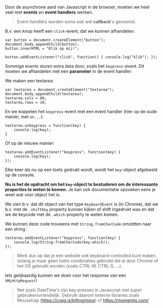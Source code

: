 
Door de asynchrone aard van Javascript in de browser,
moeten we heel veel met **events** en **event handlers** werken.

> Event handlers worden soms ook wel **callback**'s genoemd.

B.v. een knop heeft een `click`-event, dat we kunnen afhandelen:

	var button = document.createElement("button");
	document.body.appendChild(button);
	button.innerHTML = "Klik op mij!";

	button.addEventListener("click", function() { console.log("klik"); });

Sommige events sturen extra data door, zoals het `keypress`-event.
Dit moeten we afhandelen met een **parameter** in de event handler:

We maken een textarea:

	var textarea = document.createElement("textarea");
	document.body.appendChild(textarea);
	textarea.cols = 80;
	textarea.rows = 10;

En we koppelen het `keypress`-event met een event handler
(hier op de oude manier, met `on...`):

	textarea.onkeypress = function(key) { 
		console.log(key);
	}

Of op de nieuwe manier:

	textarea.addEventListener("keypress", function(key) { 
		console.log(key); 
	});


Elke keer als nu op een toets gedrukt wordt,
wordt het `key`-object afgebeeld op de console.

**Nu is het de opdracht om het `key`-object te bestuderen 
om de interessante properties te weten te komen.**
Je kan ook documentatie opzoeken eens je weet wat voor
object het is.

We zien b.v. dat dit object van het type `KeyboardEvent` is (in Chrome),
dat we b.v. met de `.shiftKey` property kunnen kijken of shift ingedrukt was
en dat we de keycode met de `.which`-property te weten komen.

We kunnen deze code trouwens met `String.fromCharCode` omzetten naar een string :

	textarea.addEventListener("keypress", function(key) { 
		console.log(String.fromCharCode(key.which)); 
	});

> Merk dus op dat je een website ook keyboard-controlled kunt maken,
> zolang je maar geen toets-combinaties gebruikt die al door Chrome of het OS
> gebruikt worden (zoals CTRL-W, CTRL-S, ...).



Iets gelijkaardig kunnen we doen voor het response van een `XMLHttpRequest`!

> Net zoals DateTime's zijn key-presses in Javascript niet super gebruikersvriendelijk.
> Gebruik daarom externe libraries zoals Mousetrap (https://craig.is/killing/mice) of
> https://momentjs.com/
